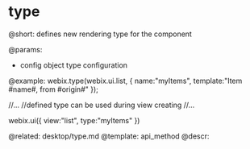 type
=============

@short: defines new rendering type for the component

@params:
- config      object     type configuration

@example:
webix.type(webix.ui.list, {
   name:"myItems",
   template:"Item #name#, from #origin#"
});

//...
//defined type can be used during view creating
//...

webix.ui({ view:"list", type:"myItems" })

@related:
	desktop/type.md
@template:	api_method
@descr:

